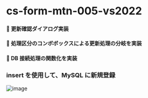 # cs-form-mtn-005-vs2022

#### 🔴 更新確認ダイアログ実装
#### 🔴 処理区分のコンボボックスによる更新処理の分岐を実装
#### 🔴 DB 接続処理の関数化を実装


### insert を使用して、MySQL に新規登録

![image](https://github.com/winofsql/cs-form-mtn-005-vs2022/assets/1501327/5dcaaace-114f-47a5-9936-0d6ff83effee)




